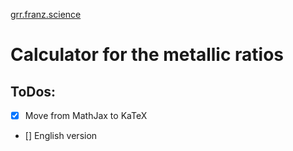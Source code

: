[grr.franz.science](https://grr.franz.science)

# Calculator for the metallic ratios

## ToDos:
- [x] Move from MathJax to KaTeX
- [] English version
